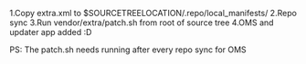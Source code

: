 
  1.Copy extra.xml to $SOURCETREELOCATION/.repo/local_manifests/
  2.Repo sync
  3.Run vendor/extra/patch.sh from root of source tree
  4.OMS and updater app added :D

PS: The patch.sh needs running after every repo sync for OMS

